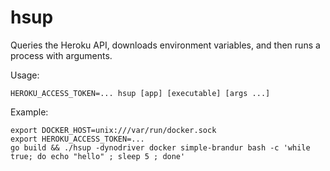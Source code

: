 # hsup

Queries the Heroku API, downloads environment variables, and then runs
a process with arguments.

Usage:

    HEROKU_ACCESS_TOKEN=... hsup [app] [executable] [args ...]

Example:

    export DOCKER_HOST=unix:///var/run/docker.sock
    export HEROKU_ACCESS_TOKEN=...
    go build && ./hsup -dynodriver docker simple-brandur bash -c 'while true; do echo "hello" ; sleep 5 ; done'
